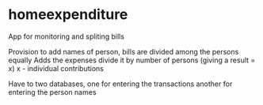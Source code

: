 # homeexpenditure
App for monitoring and spliting bills

Provision to add names of person, bills are divided among the persons equally
  Adds the expenses
  divide it by number of persons (giving a result = x)
  x - individual contributions

Have to two databases, 
  one for entering the transactions
  another for entering the person names
  


